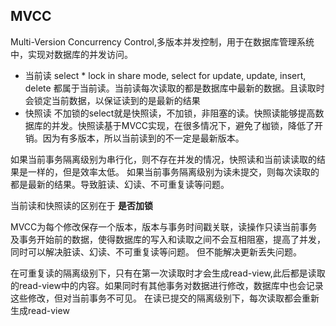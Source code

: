 ## MVCC 
Multi-Version Concurrency Control,多版本并发控制，用于在数据库管理系统中，实现对数据库的并发访问。
- 当前读
select * lock in share mode, select for update, update, insert, delete 都属于当前读。当前读每次读取的都是数据库中最新的数据。且读取时会锁定当前数据，以保证读到的是最新的结果
- 快照读
不加锁的select就是快照读，不加锁，非阻塞的读。快照读能够提高数据库的并发。快照读基于MVCC实现，在很多情况下，避免了枷锁，降低了开销。因为有多版本，所以当前读到的不一定是最新版本。

如果当前事务隔离级别为串行化，则不存在并发的情况，快照读和当前读读取的结果是一样的，但是效率太低。
如果当前事务隔离级别为读未提交，则每次读取的都是最新的结果。导致脏读、幻读、不可重复读等问题。	

当前读和快照读的区别在于 **是否加锁**

MVCC为每个修改保存一个版本，版本与事务时间戳关联，读操作只读当前事务及事务开始前的数据，使得数据库的写入和读取之间不会互相阻塞，提高了并发，同时可以解决脏读、幻读、不可重复读等问题。
但不能解决更新丢失问题。

在可重复读的隔离级别下，只有在第一次读取时才会生成read-view,此后都是读取的read-view中的内容。如果同时有其他事务对数据进行修改，数据库中也会记录这些修改，但对当前事务不可见。
在读已提交的隔离级别下，每次读取都会重新生成read-view
